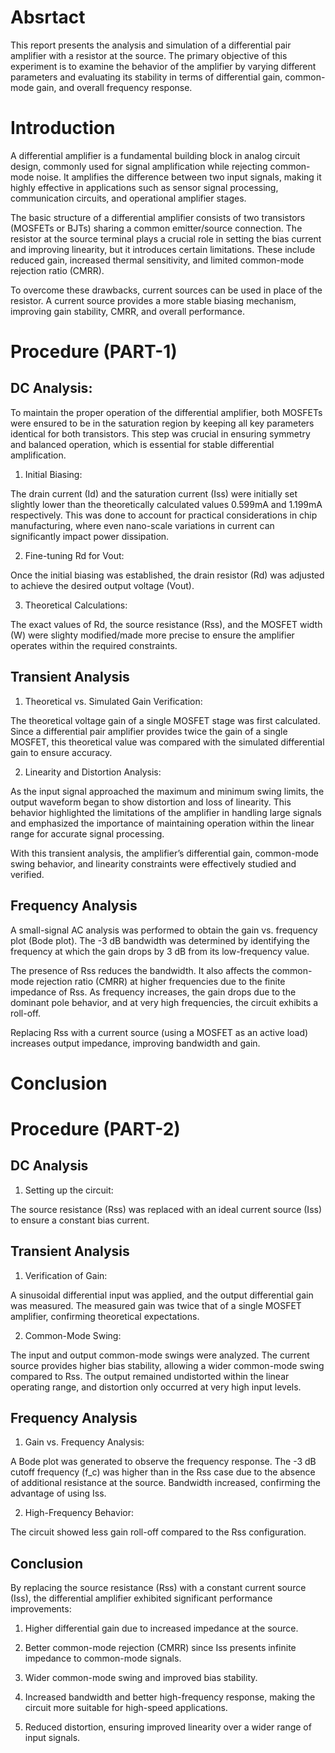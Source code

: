 # Absrtact
This report presents the analysis and simulation of a differential pair amplifier with a resistor at the source. The primary objective of this experiment is to examine the behavior of the amplifier 
by varying different parameters and evaluating its stability in terms of differential gain, common-mode gain, and overall frequency response.

# Introduction
A differential amplifier is a fundamental building block in analog circuit design, commonly used for signal amplification while rejecting common-mode noise. 
It amplifies the difference between two input signals, making it highly effective in applications such as sensor signal processing, communication circuits, and operational amplifier stages.

The basic structure of a differential amplifier consists of two transistors (MOSFETs or BJTs) sharing a common emitter/source connection. 
The resistor at the source terminal plays a crucial role in setting the bias current and improving linearity, but it introduces certain limitations. 
These include reduced gain, increased thermal sensitivity, and limited common-mode rejection ratio (CMRR).

To overcome these drawbacks, current sources can be used in place of the resistor. A current source provides a more stable biasing mechanism, improving gain stability, CMRR, and overall performance. 

# Procedure (PART-1)
## DC Analysis:

To maintain the proper operation of the differential amplifier, both MOSFETs were ensured to be in the saturation region by keeping all key parameters identical for both transistors. 
This step was crucial in ensuring symmetry and balanced operation, which is essential for stable differential amplification.

1. Initial Biasing:
   
The drain current (Id) and the saturation current (Iss) were initially set slightly lower than the theoretically calculated values 0.599mA and 1.199mA respectively.
This was done to account for practical considerations in chip manufacturing, where even nano-scale variations in current can significantly impact power dissipation.

2. Fine-tuning Rd for Vout:
   
Once the initial biasing was established, the drain resistor (Rd) was adjusted to achieve the desired output voltage (Vout).

3. Theoretical Calculations:
   
The exact values of Rd, the source resistance (Rss), and the MOSFET width (W) were slighty modified/made more precise to ensure the amplifier operates within the required constraints.

## Transient Analysis

1. Theoretical vs. Simulated Gain Verification:

The theoretical voltage gain of a single MOSFET stage was first calculated.
Since a differential pair amplifier provides twice the gain of a single MOSFET, this theoretical value was compared with the simulated differential gain to ensure accuracy.

2. Linearity and Distortion Analysis:
   
As the input signal approached the maximum and minimum swing limits, the output waveform began to show distortion and loss of linearity.
This behavior highlighted the limitations of the amplifier in handling large signals and emphasized the importance of maintaining operation within the linear range for accurate signal processing.

With this transient analysis, the amplifier’s differential gain, common-mode swing behavior, and linearity constraints were effectively studied and verified.

## Frequency Analysis

A small-signal AC analysis was performed to obtain the gain vs. frequency plot (Bode plot).
The -3 dB bandwidth was determined by identifying the frequency at which the gain drops by 3 dB from its low-frequency value.

The presence of Rss reduces the bandwidth. It also affects the common-mode rejection ratio (CMRR) at higher frequencies due to the finite impedance of Rss.
As frequency increases, the gain drops due to the dominant pole behavior, and at very high frequencies, the circuit exhibits a roll-off.

Replacing Rss with a current source (using a MOSFET as an active load) increases output impedance, improving bandwidth and gain.
# Conclusion

# Procedure (PART-2)

## DC Analysis 

1. Setting up the circuit:

The source resistance (Rss) was replaced with an ideal current source (Iss) to ensure a constant bias current.

## Transient Analysis

1. Verification of Gain:

A sinusoidal differential input was applied, and the output differential gain was measured.
The measured gain was twice that of a single MOSFET amplifier, confirming theoretical expectations.

2. Common-Mode Swing:

The input and output common-mode swings were analyzed.
The current source provides higher bias stability, allowing a wider common-mode swing compared to Rss.
The output remained undistorted within the linear operating range, and distortion only occurred at very high input levels.

## Frequency Analysis

1. Gain vs. Frequency Analysis:
   
A Bode plot was generated to observe the frequency response.
The -3 dB cutoff frequency (f_c) was higher than in the Rss case due to the absence of additional resistance at the source.
Bandwidth increased, confirming the advantage of using Iss.

2. High-Frequency Behavior:
   
The circuit showed less gain roll-off compared to the Rss configuration.

## Conclusion

By replacing the source resistance (Rss) with a constant current source (Iss), the differential amplifier exhibited significant performance improvements:
1. Higher differential gain due to increased impedance at the source.

2. Better common-mode rejection (CMRR) since Iss presents infinite impedance to common-mode signals.

3. Wider common-mode swing and improved bias stability.

4. Increased bandwidth and better high-frequency response, making the circuit more suitable for high-speed applications.

5. Reduced distortion, ensuring improved linearity over a wider range of input signals.

